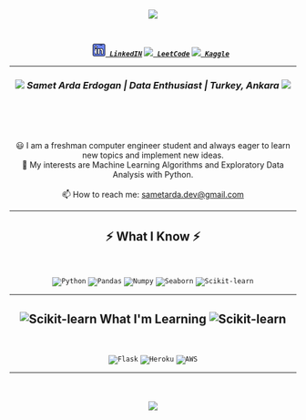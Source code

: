 <h1 align="center">
  <a href="https://git.io/typing-svg">
    <img src="https://readme-typing-svg.herokuapp.com/?lines=Hello,+There!+👋&center=true&size=30">
  </a>
</h1>



<h5 align="center">
  <code>
    <a href="https://www.linkedin.com/in/ardasamet" title="LinkedIn Profile"><img width="22" src="https://raw.githubusercontent.com/8bithemant/8bithemant/master/linkedin.png?raw=true"> LinkedIN</a></code>
  <code><a href="https://leetcode.com/ardasamet/" title="Leetcode Profile"><img width="22" src="https://cdn.iconscout.com/icon/free/png-512/leetcode-3628885-3030025.png"> LeetCode</a></code>
  <code><a href="https://www.kaggle.com/sametardaerdogan" title="Kaggle"><img width="22" src="https://cdn3.iconfinder.com/data/icons/logos-and-brands-adobe/512/189_Kaggle-512.png"> Kaggle</a></code>

<hr>
<div align="center">
<h3><img src="https://emojipedia-us.s3.dualstack.us-west-1.amazonaws.com/thumbs/72/emojidex/112/man_emoji-modifier-fitzpatrick-type-3_1f468-1f3fc_1f3fc.png" width="25"> Samet Arda Erdogan |  Data Enthusiast |  Turkey, Ankara <img src="https://emojipedia-us.s3.dualstack.us-west-1.amazonaws.com/thumbs/72/emojidex/112/man_emoji-modifier-fitzpatrick-type-3_1f468-1f3fc_1f3fc.png" width="25"></h3>
</div>
<br>
</h5>
<br>
<div align="center">
<p><center>
  😃 I am a freshman computer engineer student and always eager to learn new topics and implement new ideas.
  <br>
  🔬 My interests are Machine Learning Algorithms and Exploratory Data Analysis with Python.
  <br><br>
  📫 How to reach me: <a href="mailto: sametarda.dev@gmail.com">sametarda.dev@gmail.com</a>
</p></center>
</div>
<hr>
<h2 align="center">⚡ What I Know ⚡</h2>
<br>
<p align="center">
  <code><img title="Python" height="25" src="https://cdn.worldvectorlogo.com/logos/python-3.svg"></code>
  <code><img title="Pandas" height="25" src="https://upload.wikimedia.org/wikipedia/commons/thumb/e/ed/Pandas_logo.svg/1200px-Pandas_logo.svg.png"></code>
  <code><img title="Numpy" height="25" src="https://upload.wikimedia.org/wikipedia/commons/thumb/1/1a/NumPy_logo.svg/1280px-NumPy_logo.svg.png"></code>
  <code><img title="Seaborn" height="25" src="https://svgshare.com/i/Ydq.svg"></code>
  <code><img title="Scikit-learn" height="25" src="https://upload.wikimedia.org/wikipedia/commons/thumb/0/05/Scikit_learn_logo_small.svg/2560px-Scikit_learn_logo_small.svg.png"></code>

</p>
<hr>

<h2 align="center"><img title="Scikit-learn" height="35" src="https://media.giphy.com/media/UuZRzEoqTlV9yzooAZ/giphy.gif"> What I'm Learning <img title="Scikit-learn" height="35" src="https://media.giphy.com/media/UuZRzEoqTlV9yzooAZ/giphy.gif"></h2>
<br>

<p align="center">
  <code><img title="Flask" height="25" src="https://miro.medium.com/max/480/1*MCpM5idqhNRjoWCfb_60OA.png"></code>
  <code><img title="Heroku" height="25" src="https://blog.talenox.com/wp-content/uploads/2015/01/Heroku_logo.svg.png"></code>
  <code><img title="AWS" height="25" src="https://upload.wikimedia.org/wikipedia/commons/thumb/9/93/Amazon_Web_Services_Logo.svg/1024px-Amazon_Web_Services_Logo.svg.png"></code>
</p>
<hr>

<h1 align="center">
  <a href="https://git.io/typing-svg">
    <img src="https://readme-typing-svg.herokuapp.com?center=true&vCenter=true&lines=Data+has+a+better+idea)">
  </a>
</h1>
